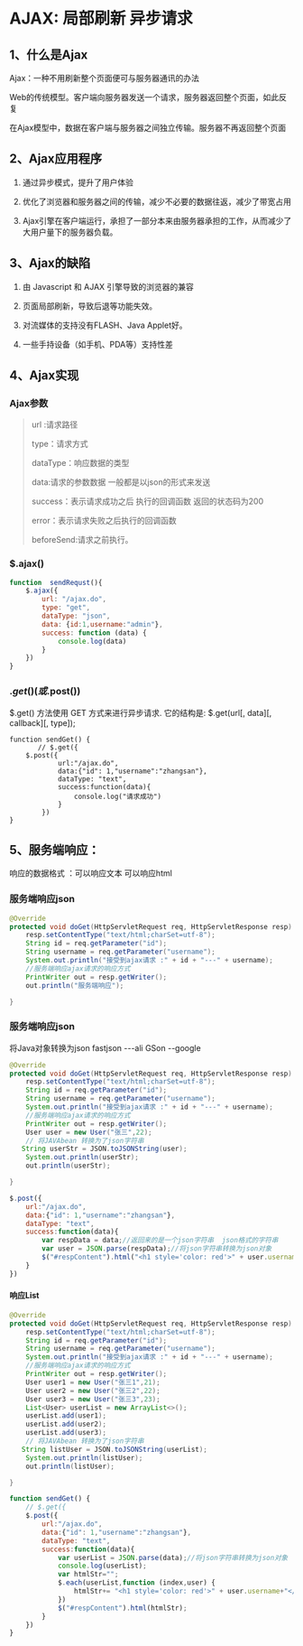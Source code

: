 # AJAX: 局部刷新  异步请求

## 1、什么是Ajax

Ajax：一种不用刷新整个页面便可与服务器通讯的办法

Web的传统模型。客户端向服务器发送一个请求，服务器返回整个页面，如此反复

在Ajax模型中，数据在客户端与服务器之间独立传输。服务器不再返回整个页面

## 2、Ajax应用程序

1. 通过异步模式，提升了用户体验

2. 优化了浏览器和服务器之间的传输，减少不必要的数据往返，减少了带宽占用

3. Ajax引擎在客户端运行，承担了一部分本来由服务器承担的工作，从而减少了大用户量下的服务器负载。

## 3、Ajax的缺陷

1. 由 Javascript 和 AJAX 引擎导致的浏览器的兼容

2. 页面局部刷新，导致后退等功能失效。

3. 对流媒体的支持没有FLASH、Java Applet好。

4. 一些手持设备（如手机、PDA等）支持性差



## 4、Ajax实现

### Ajax参数

> url :请求路径
>
> type：请求方式
>
> dataType：响应数据的类型
>
> data:请求的参数数据  一般都是以json的形式来发送
>
> success：表示请求成功之后 执行的回调函数   返回的状态码为200
>
> error：表示请求失败之后执行的回调函数  
>
> beforeSend:请求之前执行。

### $.ajax()

```javascript
function  sendRequst(){
    $.ajax({
        url: "/ajax.do",
        type: "get",
        dataType: "json",
        data: {id:1,username:"admin"},
        success: function (data) {
            console.log(data)
        }
    })
}
```

### $.get() (或$.post())

$.get() 方法使用 GET 方式来进行异步请求. 它的结构是: $.get(url\[, data]\[, callback][, type]);

```javas
function sendGet() {
       // $.get({
    $.post({
            url:"/ajax.do",
            data:{"id": 1,"username":"zhangsan"},
            dataType: "text",
            success:function(data){
                console.log("请求成功")
            }
        })
}
```



## 5、服务端响应：

响应的数据格式 ：可以响应文本  可以响应html  

### 服务端响应json 

```java
@Override
protected void doGet(HttpServletRequest req, HttpServletResponse resp) throws ServletException, IOException {
    resp.setContentType("text/html;charSet=utf-8");
    String id = req.getParameter("id");
    String username = req.getParameter("username");
    System.out.println("接受到ajax请求 :" + id + "---" + username);
    //服务端响应ajax请求的响应方式
    PrintWriter out = resp.getWriter();
    out.println("服务端响应");

}
```

### 服务端响应json

将Java对象转换为json  fastjson ---ali  GSon  --google 

```java
@Override
protected void doGet(HttpServletRequest req, HttpServletResponse resp) throws ServletException, IOException {
    resp.setContentType("text/html;charSet=utf-8");
    String id = req.getParameter("id");
    String username = req.getParameter("username");
    System.out.println("接受到ajax请求 :" + id + "---" + username);
    //服务端响应ajax请求的响应方式
    PrintWriter out = resp.getWriter();
    User user = new User("张三",22);
    // 将JAVAbean 转换为了json字符串
   String userStr = JSON.toJSONString(user);
    System.out.println(userStr);
    out.println(userStr);

}
```



```js
$.post({
    url:"/ajax.do",
    data:{"id": 1,"username":"zhangsan"},
    dataType: "text",
    success:function(data){
        var respData = data;//返回来的是一个json字符串  json格式的字符串
        var user = JSON.parse(respData);//将json字符串转换为json对象
        $("#respContent").html("<h1 style='color: red'>" + user.username+"</h1>")
    }
})
```



#### 响应List

```java
@Override
protected void doGet(HttpServletRequest req, HttpServletResponse resp) throws ServletException, IOException {
    resp.setContentType("text/html;charSet=utf-8");
    String id = req.getParameter("id");
    String username = req.getParameter("username");
    System.out.println("接受到ajax请求 :" + id + "---" + username);
    //服务端响应ajax请求的响应方式
    PrintWriter out = resp.getWriter();
    User user1 = new User("张三1",21);
    User user2 = new User("张三2",22);
    User user3 = new User("张三3",23);
    List<User> userList = new ArrayList<>();
    userList.add(user1);
    userList.add(user2);
    userList.add(user3);
    // 将JAVAbean 转换为了json字符串
   String listUser = JSON.toJSONString(userList);
    System.out.println(listUser);
    out.println(listUser);

}
```



```js
function sendGet() {
    // $.get({
    $.post({
        url:"/ajax.do",
        data:{"id": 1,"username":"zhangsan"},
        dataType: "text",
        success:function(data){
            var userList = JSON.parse(data);//将json字符串转换为json对象
            console.log(userList);
            var htmlStr="";
            $.each(userList,function (index,user) {
                htmlStr+= "<h1 style='color: red'>" + user.username+"</h1>";
            })
            $("#respContent").html(htmlStr);
        }
    })
}
```


